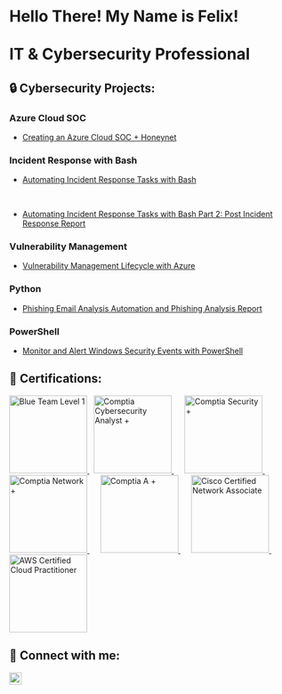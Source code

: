 <h1>Hello There! My Name is Felix! <br/><br/>IT & Cybersecurity Professional</h1>

<h2>🔒 Cybersecurity Projects:</h2>

### <b>Azure Cloud SOC</b>
  - [Creating an Azure Cloud SOC + Honeynet](https://github.com/FelixAburto/Cloud-SOC-Honeynet)

### <b>Incident Response with Bash</b>
  - [Automating Incident Response Tasks with Bash](https://github.com/Gutz2NvrGiveUp/Automating-Incident-Response-Tasks-with-Bash/tree/main)
<br />

  - [Automating Incident Response Tasks with Bash Part 2: Post Incident Response Report](https://github.com/Gutz2NvrGiveUp/Automating-Incident-Response-Tasks-with-Bash-Part-2-Post-Incident-Response-Report)
### <b>Vulnerability Management</b>
  - [Vulnerability Management Lifecycle with Azure](https://github.com/Gutz2NvrGiveUp/Vulnerability-Management-with-Azure/tree/main)
### <b>Python</b>
  - [Phishing Email Analysis Automation and Phishing Analysis Report](https://github.com/Gutz2NvrGiveUp/Phishing-Email-Analysis-Automation)
### <b>PowerShell</b>
  - [Monitor and Alert Windows Security Events with PowerShell](https://github.com/Gutz2NvrGiveUp/Monitor-and-Alert-Windows-Security-Events-with-PowerShell)

 
<h2>📜 Certifications:</h2>

<a href="https://www.credly.com/badges/3a7f8a4f-e95f-400f-a05b-b7f74b0df003/public_url">
    <img src="https://images.credly.com/size/680x680/images/d7f68b5e-5282-4697-8a1e-7e6e16d7d45f/btl1certified.png" alt="Blue Team Level 1" width="140" height="140"/>
</a>&nbsp;
<a href="https://www.credly.com/badges/721c3a16-6e02-4380-82a2-ba46b01d0980/public_url">
    <img src="https://images.credly.com/size/680x680/images/5cb4b153-44d8-410c-97c6-6afba3faa4af/Comptia_CySA_2Bce.png" alt="Comptia Cybersecurity Analyst +" width="140" height="140"/>
</a>&nbsp;&nbsp;&nbsp;&nbsp;
<a href="https://www.credly.com/badges/d42fe297-9a85-4c51-923e-9660606e46ff/public_url">
    <img src="https://images.credly.com/size/680x680/images/74790a75-8451-400a-8536-92d792c5184a/CompTIA_Security_2Bce.png" alt="Comptia Security +" width="140" height="140"/>
</a>&nbsp;&nbsp;&nbsp;&nbsp;
<a href="https://www.credly.com/badges/d4697ae3-b1da-4e9d-8818-19feb39cd855/public_url">
    <img src="https://images.credly.com/size/680x680/images/e1fc05b2-959b-45a4-8d20-124b1df121fe/CompTIA_Network_2Bce.png" alt="Comptia Network +" width="140" height="140"/>
</a>&nbsp;&nbsp;&nbsp;&nbsp;
<a href="https://www.credly.com/badges/f2738ea4-5c76-47f7-9e89-0df619f9c870/public_url">
    <img src="https://images.credly.com/size/680x680/images/63482325-a0d6-4f64-ae75-f5f33922c7d0/CompTIA_A_2Bce.png" alt="Comptia A +" width="140" height="140"/>
</a>&nbsp;&nbsp;&nbsp;&nbsp;
<a href="https://www.credly.com/badges/4d30651e-d192-45f8-b08f-87b98df807ff/public_url">
    <img src="https://images.credly.com/size/680x680/images/683783d8-eaac-4c37-a14d-11bd8a36321d/ccna_600.png" alt="Cisco Certified Network Associate" width="140" height="140"/>
</a>&nbsp;&nbsp;&nbsp;&nbsp;
<a href="https://www.credly.com/badges/78dd56d5-d039-44ff-9c05-147b12dca394/public_url">
    <img src="https://images.credly.com/size/680x680/images/00634f82-b07f-4bbd-a6bb-53de397fc3a6/image.png" alt="AWS Certified Cloud Practitioner" width="140" height="140"/>
</a>




<h2> 🤳 Connect with me:</h2>

[<img align="left" alt="Felix Aburto | LinkedIn" width="22px" src="https://cdn.jsdelivr.net/npm/simple-icons@v3/icons/linkedin.svg" />][linkedin]

[linkedin]: https://www.linkedin.com/in/felix-calderon-8461b118a/

